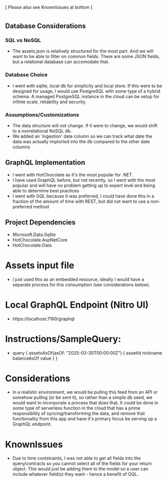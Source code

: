 [ Please also see KnownIssues at bottom ]
# 
## Database Considerations
### SQL vs NoSQL
- The assets.json is relatively structured for the most part.  And we will want to be able to filter on common fields.  There are some JSON fields, but a relational database can accomodate that.
### Database Choice
- I went with sqlite, local db for simplicity and local store.  If this were to be designed for usage, I would use PostgreSQL with some type of a hybrid schema.  A managed PostgreSQL instance in the cloud can be setup for infinte scale, reliability and security.
### Assumptions/Customizations
- The data structure will not change.  If it were to change, we would shift to a nonrelational NoSQL db.
- We added an 'ingestion' date column so we can track what date the data was actually implorted into the db compared to the other date columns
## GraphQL Implementation
- I went with HotChocolate as it's the most popular for .NET.
- I have used GraphQL before, but not recently, so I went with the most popular and will have no problem getting up to expert level and being able to determine best practices
- I went with GQL because it was preferred, I could have done this in a fraction of the amount of time with REST, but did not want to use a non-preferred method
## Project Dependencies
- Microsoft.Data.Sqlite
- HotChocolate.AspNetCore
- HotChocolate.Data

# Assets input file
- I just used this as an embedded resource, ideally I would have a separate process for this consumption (see considerations below).

# Local GraphQL Endpoint (Nitro UI)
- https://localhost:7160/graphql

# Instructions/SampleQuery:
- query {
  assetsAsOf(asOf: "2025-03-30T00:00:00Z") {
    assetId
    nickname
    balanceAsOf
    value
  }
}

# Considerations
- In a realistic environment, we would be pulling this feed from an API or somehow pulling (or be sent it), so rather than a simple db seed, we would want to incorporate a process that does that.  It could be done in some type of serverless function in the cloud that has a prime responsibility of syncing/transforming the data, and remove that functionality from this app and have it's primary focus be serving up a GraphQL endpoint.

# KnownIssues
- Due to time contstraints, I was not able to get all fields into the query/contracts so you cannot select all of the fields for your return object.  This would just be adding them to the model so a user can include whatever field(s) they want - hence a benefit of GQL.
